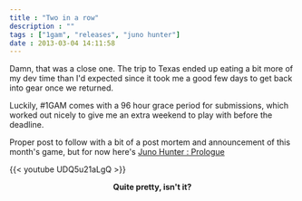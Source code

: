 ```yaml
---
title : "Two in a row"
description : ""
tags : ["1gam", "releases", "juno hunter"]
date : 2013-03-04 14:11:58
---
```


Damn, that was a close one. The trip to Texas ended up eating a bit more of my dev time than I'd expected since it took me a good few days to get back into gear once we returned. 

Luckily, #1GAM comes with a 96 hour grace period for submissions, which worked out nicely to give me an extra weekend to play with before the deadline.

Proper post to follow with a bit of a post mortem and announcement of this month's game, but for now here's <a href="/games/junohunter-prologue">Juno Hunter : Prologue</a>


{{< youtube UDQ5u21aLgQ >}}

<strong style="width:100%; display:inline-block; text-align:center">Quite pretty, isn't it?</strong>


<!--more-->
